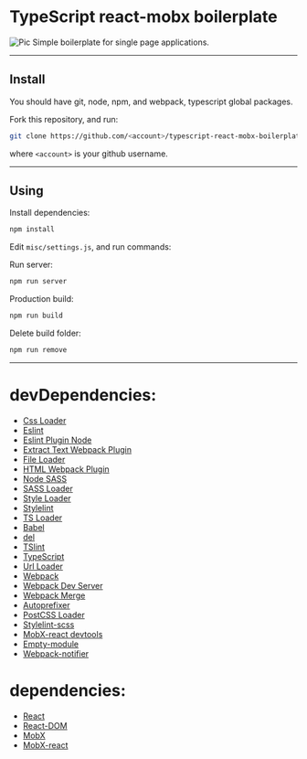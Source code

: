 # TypeScript react-mobx boilerplate
![Pic](http://i.imgur.com/uB7Dtbc.jpg)
Simple boilerplate for single page applications.
___

## Install
You should have git, node, npm, and webpack, typescript global packages.

Fork this repository, and run:
```sh
git clone https://github.com/<account>/typescript-react-mobx-boilerplate.git
```
where ```<account>``` is your github username.

___
## Using

Install dependencies:

```sh
npm install
```

Edit ```misc/settings.js```, and run commands:

Run server:
```sh
npm run server
```
Production build:
```sh
npm run build
```
Delete build folder:
```sh
npm run remove
```
___

# devDependencies:
- [Css Loader](https://github.com/webpack/css-loader)
- [Eslint](http://eslint.org/)
- [Eslint Plugin Node](https://www.npmjs.com/package/eslint-plugin-node)
- [Extract Text Webpack Plugin](https://github.com/webpack/extract-text-webpack-plugin)
- [File Loader](https://github.com/webpack/file-loader)
- [HTML Webpack Plugin](https://github.com/ampedandwired/html-webpack-plugin)
- [Node SASS](https://github.com/sass/node-sass)
- [SASS Loader](https://github.com/jtangelder/sass-loader)
- [Style Loader](https://github.com/webpack/style-loader)
- [Stylelint](https://github.com/stylelint/stylelint)
- [TS Loader](https://github.com/TypeStrong/ts-loader)
- [Babel](https://babeljs.io/)
- [del](https://www.npmjs.com/package/del)
- [TSlint](https://palantir.github.io/tslint/)
- [TypeScript](https://www.npmjs.com/package/typescript)
- [Url Loader](https://github.com/webpack/url-loader)
- [Webpack](https://webpack.github.io/)
- [Webpack Dev Server](https://webpack.github.io/docs/webpack-dev-server.html)
- [Webpack Merge](https://www.npmjs.com/package/webpack-merge)
- [Autoprefixer](https://github.com/postcss/autoprefixer)
- [PostCSS Loader](https://github.com/postcss/postcss-loader)
- [Stylelint-scss](https://www.npmjs.com/package/stylelint-scss)
- [MobX-react devtools](https://github.com/mobxjs/mobx-react-devtools)
- [Empty-module](https://github.com/Calvein/empty-module)
- [Webpack-notifier](https://www.npmjs.com/package/webpack-notifier)

# dependencies:
- [React](https://facebook.github.io/react/)
- [React-DOM](https://www.npmjs.com/package/react-dom)
- [MobX](https://github.com/mobxjs/mobx)
- [MobX-react](https://github.com/mobxjs/mobx-react)
